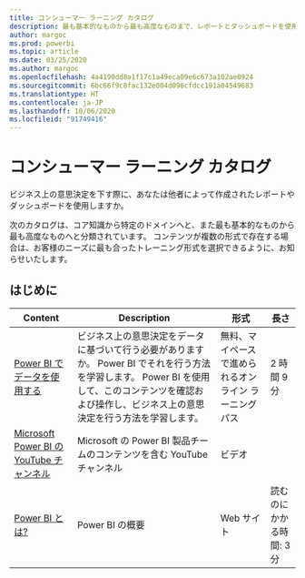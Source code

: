```yaml
---
title: コンシューマー ラーニング カタログ
description: 最も基本的なものから最も高度なものまで、レポートとダッシュボードを使用する利用者向けの Power BI のトレーニング オプションをすべて紹介します。
author: margoc
ms.prod: powerbi
ms.topic: article
ms.date: 03/25/2020
ms.author: margoc
ms.openlocfilehash: 4a4190dd8a1f17c1a49eca09e6c673a102ae0924
ms.sourcegitcommit: 6bc66f9c0fac132e004d096cfdcc191a04549683
ms.translationtype: HT
ms.contentlocale: ja-JP
ms.lasthandoff: 10/06/2020
ms.locfileid: "91749416"
---
```

# <a name="consumers-learning-catalog"></a>コンシューマー ラーニング カタログ

ビジネス上の意思決定を下す際に、あなたは他者によって作成されたレポートやダッシュボードを使用しますか。 

次のカタログは、コア知識から特定のドメインへと、また最も基本的なものから最も高度なものへと分類されています。 コンテンツが複数の形式で存在する場合は、お客様のニーズに最も合ったトレーニング形式を選択できるように、お知らせいたします。

## <a name="get-started"></a>はじめに<a name="get-started"></a>
| Content  | Description  | 形式| 長さ  |
|--------------------------------------------------------------------------------------------------|-----------------------------------------------------------------------------------------------------------------------------------------------------------------------------------------|---------------------------------------|-------------------|
| [Power BI でデータを使用する](/learn/paths/consume-data-with-power-bi/) | ビジネス上の意思決定をデータに基づいて行う必要がありますか。 Power BI でそれを行う方法を学習します。 Power BI を使用して、このコンテンツを確認および操作し、ビジネス上の意思決定を行う方法を学習します。 | 無料、マイペースで進められるオンライン ラーニング パス | 2 時間 9 分  |
| [Microsoft Power BI の YouTube チャンネル](https://www.youtube.com/user/mspowerbi/videos) | Microsoft の Power BI 製品チームのコンテンツを含む YouTube チャンネル  | ビデオ  |            |
| [Power BI とは?](../fundamentals/power-bi-overview.md) | Power BI の概要 | Web サイト  | 読むのにかかる時間: 3 分 |